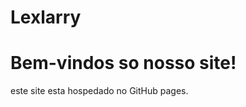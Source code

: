 # Lexlarry
<!DOCTYPE html> 
<html>
<head>
  <title> Lexlarry.com.br</title>
</head>
<bory>
  <h1> Bem-vindos so nosso site!</h1>
  <p> este site esta hospedado no GitHub pages.</p>
</bory>
</html>
